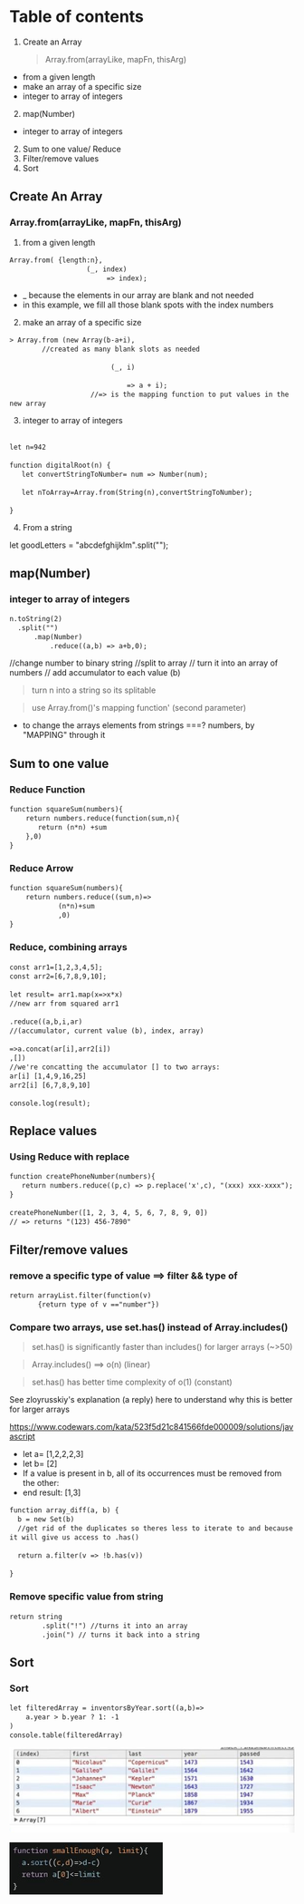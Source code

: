 # Table of contents

1. Create an Array
   > Array.from(arrayLike, mapFn, thisArg)

- from a given length
- make an array of a specific size
- integer to array of integers

2. map(Number)

- integer to array of integers

2. Sum to one value/ Reduce
3. Filter/remove values
4. Sort

## Create An Array

### Array.from(arrayLike, mapFn, thisArg)

1. from a given length

```
Array.from( {length:n},
                   (_, index)
                        => index);
```

- \_ because the elements in our array are blank and not needed
- in this example, we fill all those blank spots with the index numbers

2. make an array of a specific size

```
> Array.from (new Array(b-a+i),
        //created as many blank slots as needed

                         (_, i)

                             => a + i);
                    //=> is the mapping function to put values in the new array

```

3.  integer to array of integers

```

let n=942

function digitalRoot(n) {
   let convertStringToNumber= num => Number(num);

   let nToArray=Array.from(String(n),convertStringToNumber);

}

```

4. From a string

let goodLetters = "abcdefghijklm".split("");

## map(Number)

### integer to array of integers

```
n.toString(2)
  .split("")
      .map(Number)
          .reduce((a,b) => a+b,0);
```

//change number to binary string
//split to array
// turn it into an array of numbers
// add accumulator to each value (b)

> turn n into a string so its splitable

> use Array.from()'s mapping function' (second parameter)

- to change the arrays elements from strings ===? numbers, by "MAPPING" through it

## Sum to one value

### Reduce Function

```
function squareSum(numbers){
    return numbers.reduce(function(sum,n){
       return (n*n) +sum
    },0)
}
```

### Reduce Arrow

```
function squareSum(numbers){
    return numbers.reduce((sum,n)=>
            (n*n)+sum
            ,0)
}
```

### Reduce, combining arrays

```
const arr1=[1,2,3,4,5];
const arr2=[6,7,8,9,10];

let result= arr1.map(x=>x*x)
//new arr from squared arr1

.reduce((a,b,i,ar)
//(accumulator, current value (b), index, array)

=>a.concat(ar[i],arr2[i])
,[])
//we're concatting the accumulator [] to two arrays:
ar[i] [1,4,9,16,25]
arr2[i] [6,7,8,9,10]

console.log(result);
```

## Replace values

### Using Reduce with replace

```
function createPhoneNumber(numbers){
   return numbers.reduce((p,c) => p.replace('x',c), "(xxx) xxx-xxxx");
}

createPhoneNumber([1, 2, 3, 4, 5, 6, 7, 8, 9, 0])
// => returns "(123) 456-7890"

```

## Filter/remove values

### remove a specific type of value ==> filter && type of

```
return arrayList.filter(function(v)
       {return type of v =="number"})
```

### Compare two arrays, use set.has() instead of Array.includes()

> set.has() is significantly faster than includes() for larger arrays (~>50)

> Array.includes() ==> o(n) (linear)

> set.has() has better time complexity of o(1) (constant)

See zloyrusskiy's explanation (a reply) here to understand why this is better for larger arrays

https://www.codewars.com/kata/523f5d21c841566fde000009/solutions/javascript

- let a= [1,2,2,2,3]
- let b= [2]
- If a value is present in b, all of its occurrences must be removed from the other:
- end result: [1,3]

```
function array_diff(a, b) {
  b = new Set(b)
  //get rid of the duplicates so theres less to iterate to and because it will give us access to .has()

  return a.filter(v => !b.has(v))

}
```

### Remove specific value from string

```
return string
        .split("!") //turns it into an array
        .join(") // turns it back into a string

```

## Sort

### Sort

```
let filteredArray = inventorsByYear.sort((a,b)=>
    a.year > b.year ? 1: -1
)
console.table(filteredArray)
```

![Alt text](image-3.png)

![Alt text](image-10.png)
